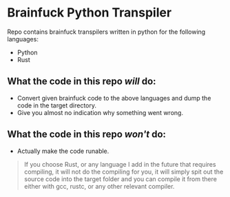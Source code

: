 # Brainfuck Python Transpiler

Repo contains brainfuck transpilers written in python for the following languages:

* Python
* Rust

## What the code in this repo _will_ do:

* Convert given brainfuck code to the above languages and dump the code in the target directory.
* Give you almost no indication why something went wrong.

## What the code in this repo _won't_ do:

* Actually make the code runable.

> If you choose Rust, or any language I add in the future that requires compiling, it will not do the compiling for you, it will simply spit out the source code into the target folder and you can compile it from there either with gcc, rustc, or any other relevant compiler.
